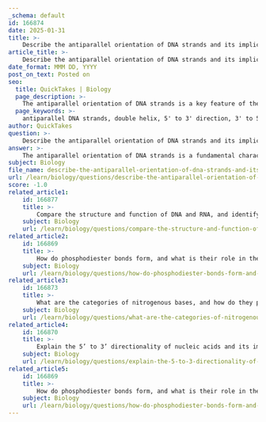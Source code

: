 ```yaml
---
_schema: default
id: 166874
date: 2025-01-31
title: >-
    Describe the antiparallel orientation of DNA strands and its implications for DNA function.
article_title: >-
    Describe the antiparallel orientation of DNA strands and its implications for DNA function.
date_format: MMM DD, YYYY
post_on_text: Posted on
seo:
  title: QuickTakes | Biology
  page_description: >-
    The antiparallel orientation of DNA strands is a key feature of the double helix, influencing base pairing, replication mechanisms, transcription processes, and overall stability of the DNA structure.
  page_keywords: >-
    antiparallel DNA strands, double helix, 5' to 3' direction, 3' to 5' direction, complementary base pairing, DNA replication, leading strand, lagging strand, Okazaki fragments, transcription, RNA polymerase, stability of DNA, genetic information
author: QuickTakes
question: >-
    Describe the antiparallel orientation of DNA strands and its implications for DNA function.
answer: >-
    The antiparallel orientation of DNA strands is a fundamental characteristic of the double helix structure of DNA. In this arrangement, one strand runs in a 5' to 3' direction, while the complementary strand runs in a 3' to 5' direction. This orientation is crucial for several reasons:\n\n1. **Complementary Base Pairing**: The antiparallel nature of the strands allows for the proper alignment of nitrogenous bases, which is essential for the formation of hydrogen bonds between complementary pairs. In DNA, adenine (A) pairs with thymine (T), and cytosine (C) pairs with guanine (G). The correct orientation ensures that these bases can interact effectively, stabilizing the double helix structure.\n\n2. **DNA Replication**: During DNA replication, enzymes such as DNA polymerase synthesize new strands by adding nucleotides to the growing chain. Because DNA polymerase can only add nucleotides in the 5' to 3' direction, the antiparallel orientation means that one strand (the leading strand) can be synthesized continuously, while the other strand (the lagging strand) must be synthesized in short segments (Okazaki fragments). This mechanism is essential for accurate and efficient DNA replication.\n\n3. **Transcription**: In the process of transcription, where DNA is used as a template to synthesize RNA, the antiparallel orientation allows RNA polymerase to read the DNA template strand in the 3' to 5' direction while synthesizing RNA in the 5' to 3' direction. This ensures that the RNA transcript is complementary to the DNA template.\n\n4. **Stability of the Double Helix**: The antiparallel arrangement contributes to the overall stability of the DNA double helix. The orientation of the strands allows for optimal hydrogen bonding between the bases, which is critical for maintaining the integrity of the genetic information stored within the DNA.\n\nIn summary, the antiparallel orientation of DNA strands is essential for the accurate pairing of bases, the mechanisms of DNA replication and transcription, and the overall stability of the DNA structure. Understanding this orientation is crucial for comprehending how genetic information is stored, replicated, and expressed in living organisms.
subject: Biology
file_name: describe-the-antiparallel-orientation-of-dna-strands-and-its-implications-for-dna-function.md
url: /learn/biology/questions/describe-the-antiparallel-orientation-of-dna-strands-and-its-implications-for-dna-function
score: -1.0
related_article1:
    id: 166877
    title: >-
        Compare the structure and function of DNA and RNA, and identify their locations in cells.
    subject: Biology
    url: /learn/biology/questions/compare-the-structure-and-function-of-dna-and-rna-and-identify-their-locations-in-cells
related_article2:
    id: 166869
    title: >-
        How do phosphodiester bonds form, and what is their role in the structure of nucleic acids?
    subject: Biology
    url: /learn/biology/questions/how-do-phosphodiester-bonds-form-and-what-is-their-role-in-the-structure-of-nucleic-acids
related_article3:
    id: 166873
    title: >-
        What are the categories of nitrogenous bases, and how do they pair specifically in DNA and RNA?
    subject: Biology
    url: /learn/biology/questions/what-are-the-categories-of-nitrogenous-bases-and-how-do-they-pair-specifically-in-dna-and-rna
related_article4:
    id: 166870
    title: >-
        Explain the 5’ to 3’ directionality of nucleic acids and its impact on nucleic acid structure.
    subject: Biology
    url: /learn/biology/questions/explain-the-5-to-3-directionality-of-nucleic-acids-and-its-impact-on-nucleic-acid-structure
related_article5:
    id: 166869
    title: >-
        How do phosphodiester bonds form, and what is their role in the structure of nucleic acids?
    subject: Biology
    url: /learn/biology/questions/how-do-phosphodiester-bonds-form-and-what-is-their-role-in-the-structure-of-nucleic-acids
---
```


&nbsp;